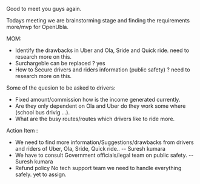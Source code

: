 Good to meet you guys again. 

Todays meeting we are brainstorming stage and finding the requirements more/mvp for OpenUbla.

MOM: 

*  Identify the drawbacks in Uber and Ola, Sride and Quick ride. need to research more on this.
*  Surchargeble can be replaced ? yes
*  How to Secure drivers and riders information (public safety) ? need to research more on this.


Some of the quesion to be asked to drivers:
* Fixed amount/commission how is the income generated currently. 
* Are they only dependent on Ola and Uber do they work some where (school bus drivig ...).
* What are the busy routes/routes which drivers like to ride more.

Action Item :

* We need to find more information/Suggestions/drawbacks from drivers and riders of Uber, Ola, Sride, Quick ride..
-- Suresh kumara
* We have to consult Government officials/legal team on public safety.
-- Suresh kumara
* Refund policy No tech support team we need to handle everything safely. yet to assign.
